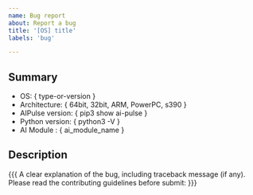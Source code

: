 ```yaml
---
name: Bug report
about: Report a bug
title: '[OS] title'
labels: 'bug'

---
```


## Summary

* OS: { type-or-version }
* Architecture: { 64bit, 32bit, ARM, PowerPC, s390 }
* AIPulse version: { pip3 show ai-pulse }
* Python version: { python3 -V }
* AI Module : { ai_module_name }

## Description

{{{
  A clear explanation of the bug, including traceback message (if any). Please read the contributing guidelines before submit:
}}}